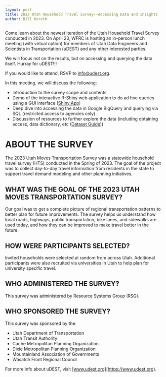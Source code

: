 ```yaml
---
layout: post
title: 2023 Utah Household Travel Survey--Accessing Data and Insights
author: Bill Hereth
---
```


Come learn about the newest iteration of the Utah Household Travel Survey conducted in 2023. On April 23, WFRC is hosting an in-person lunch meeting (with virtual option) for members of Utah Data Engineers and Scientists in Transportation (uDEST) and any other interested parties.

We will focus not on the results, but on accessing and querying the data itself. Hurray for uDEST!!!

If you would like to attend, RSVP to info@udest.org.

In this meeting, we will discuss the following: 

- Introduction to the survey scope and contents
- Demo of the interactive R-Shiny web application to do ad hoc queries using a GUI interface ([Shiny App](https://wfrc.shinyapps.io/2023-utah-household-travel-survey/))
- Deep dive into accessing the data in Google BigQuery and querying via SQL (restricted access to agencies only)
- Discussion of resources to further explore the data (including obtaining access, data dictionary, etc ([Dataset Guide](https://unifiedplan.org/2023-utah-household-travel-survey/dataset-guide)))

# ABOUT THE SURVEY

The 2023 Utah Moves Transportation Survey was a statewide household travel survey (HTS) conducted in the Spring of 2023. The goal of the project was to collect day-to-day travel information from residents in the state to support travel demand modeling and other planning initiatives.

## WHAT WAS THE GOAL OF THE 2023 UTAH MOVES TRANSPORTATION SURVEY?

Our goal was to get a complete picture of regional transportation patterns to better plan for future improvements. The survey helps us understand how local roads, highways, public transportation, bike lanes, and sidewalks are used today, and how they can be improved to make travel better in the future.

## HOW WERE PARTICIPANTS SELECTED?

Invited households were selected at random from across Utah. Additional participants were also recruited via universities in Utah to help plan for university specific travel.

## WHO ADMINISTERED THE SURVEY?

This survey was administered by Resource Systems Group (RSG).

## WHO SPONSORED THE SURVEY?

This survey was sponsored by the:

- Utah Department of Transportation
- Utah Transit Authority
- Cache Metropolitan Planning Organization
- Dixie Metropolitan Planning Organization
- Mountainland Association of Governments
- Wasatch Front Regional Council


For more info about uDEST, visit [www.udest.org](https://www.udest.org).
